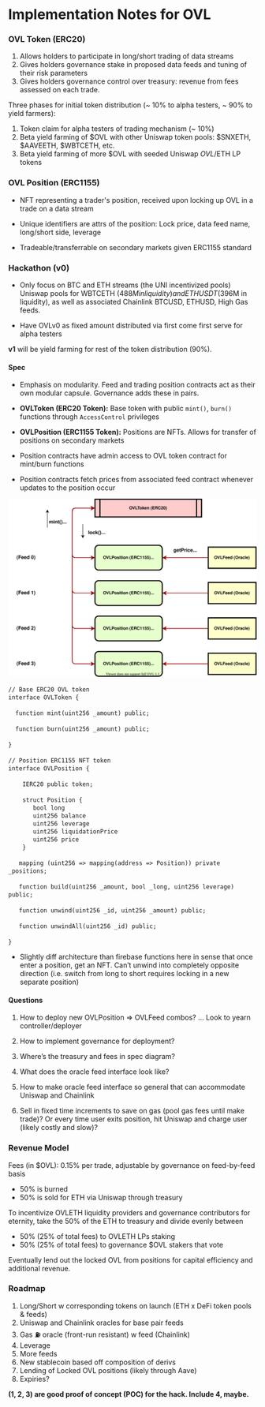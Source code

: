 # Implementation Notes for OVL

### OVL Token (ERC20)

1. Allows holders to participate in long/short trading of data streams
2. Gives holders governance stake in proposed data feeds and tuning of their risk parameters
3. Gives holders governance control over treasury: revenue from fees assessed on each trade.

Three phases for initial token distribution (~ 10% to alpha testers, ~ 90% to yield farmers):
1. Token claim for alpha testers of trading mechanism (~ 10%)
2. Beta yield farming of $OVL with other Uniswap token pools: $SNXETH, $AAVEETH, $WBTCETH, etc.
3. Beta yield farming of more $OVL with seeded Uniswap $OVL/$ETH LP tokens

### OVL Position (ERC1155)

- NFT representing a trader's position,  received upon locking up OVL in a trade on a data stream

- Unique identifiers are attrs of the position: Lock price, data feed name, long/short side, leverage

- Tradeable/transferrable on secondary markets given ERC1155 standard

### Hackathon (v0)

- Only focus on BTC and ETH streams (the UNI incentivized pools) Uniswap pools for WBTCETH ($488M in liquidity) and ETHUSDT ($396M in liquidity), as well as associated Chainlink BTCUSD, ETHUSD, High Gas feeds.

- Have OVLv0 as fixed amount distributed via first come first serve for alpha testers

**v1** will be yield farming for rest of the token distribution (90%).

#### Spec

- Emphasis on modularity. Feed and trading position contracts act as their own modular capsule. Governance adds these in pairs.

- **OVLToken (ERC20 Token):** Base token with public `mint()`, `burn()` functions through `AccessControl` privileges

- **OVLPosition (ERC1155 Token):** Positions are NFTs. Allows for transfer of positions on secondary markets

- Position contracts have admin access to OVL token contract for mint/burn functions

- Position contracts fetch prices from associated feed contract whenever updates to the position occur


![spec](OVL.svg)


```
// Base ERC20 OVL token
interface OVLToken {

  function mint(uint256 _amount) public;

  function burn(uint256 _amount) public;

}

// Position ERC1155 NFT token
interface OVLPosition {

    IERC20 public token;

    struct Position {
       bool long
       uint256 balance
       uint256 leverage
       uint256 liquidationPrice
       uint256 price
    }

   mapping (uint256 => mapping(address => Position)) private _positions;

   function build(uint256 _amount, bool _long, uint256 leverage) public;

   function unwind(uint256 _id, uint256 _amount) public;

   function unwindAll(uint256 _id) public;

}
```

- Slightly diff architecture than firebase functions here in sense that once enter a position, get an NFT. Can’t unwind into completely opposite direction (i.e. switch from long to short requires locking in a new separate position)


#### Questions

1. How to deploy new OVLPosition => OVLFeed combos? ... Look to yearn controller/deployer

2. How to implement governance for deployment?

3. Where’s the treasury and fees in spec diagram?

4. What does the oracle feed interface look like?

5. How to make oracle feed interface so general that can accommodate Uniswap and Chainlink

6. Sell in fixed time increments to save on gas (pool gas fees until make trade)? Or every time user exits position, hit Uniswap and charge user (likely costly and slow)?

### Revenue Model

Fees (in $OVL): 0.15% per trade, adjustable by governance on feed-by-feed basis

- 50% is burned
- 50% is sold for ETH via Uniswap through treasury

To incentivize OVLETH liquidity providers and governance contributors for eternity, take the 50% of the ETH to treasury and divide evenly between
- 50% (25% of total fees) to OVLETH LPs staking
- 50% (25% of total fees) to governance $OVL stakers that vote

Eventually lend out the locked OVL from positions for capital efficiency and additional revenue.

### Roadmap

1. Long/Short w corresponding tokens on launch (ETH x DeFi token pools & feeds)
2. Uniswap and Chainlink oracles for base pair feeds
3. Gas ⛽️ oracle (front-run resistant) w feed (Chainlink)
4. Leverage
5. More feeds
6. New stablecoin based off composition of derivs
7. Lending of Locked OVL positions (likely through Aave)
8. Expiries?

**(1, 2, 3) are good proof of concept (POC) for the hack. Include 4, maybe.**
